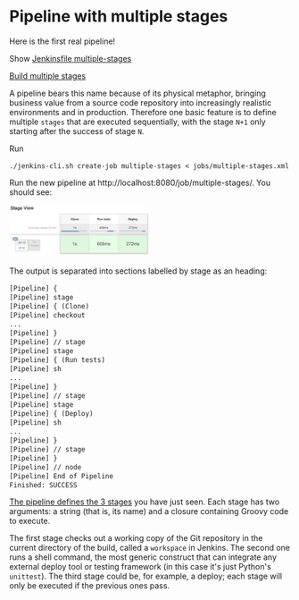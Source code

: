 # Pipeline with multiple stages

Here is the first real pipeline!

Show [Jenkinsfile multiple-stages](https://github.com/jenkins-cd-workshop/multiple-stages/blob/master/Jenkinsfile)

[Build multiple stages](http://localhost:8080/job/multiple-stages/)

A pipeline bears this name because of its physical metaphor, bringing business value from a source code repository into increasingly realistic environments and in production. Therefore one basic feature is to define multiple `stages` that are executed sequentially, with the stage `N+1` only starting after the success of stage `N`.

Run
```
./jenkins-cli.sh create-job multiple-stages < jobs/multiple-stages.xml
```

Run the new pipeline at http://localhost:8080/job/multiple-stages/. You should see:

<img src="multiple_stages.png" style="width: 50%" />

The output is separated into sections labelled by stage as an heading:

```
[Pipeline] {
[Pipeline] stage
[Pipeline] { (Clone)
[Pipeline] checkout
...
[Pipeline] }
[Pipeline] // stage
[Pipeline] stage
[Pipeline] { (Run tests)
[Pipeline] sh
...
[Pipeline] }
[Pipeline] // stage
[Pipeline] stage
[Pipeline] { (Deploy)
[Pipeline] sh
...
[Pipeline] }
[Pipeline] // stage
[Pipeline] }
[Pipeline] // node
[Pipeline] End of Pipeline
Finished: SUCCESS
```

[The pipeline defines the 3 stages](https://github.com/jenkins-cd-workshop/multiple-stages/blob/master/Jenkinsfile) you have just seen. Each stage has two arguments: a string (that is, its name) and a closure containing Groovy code to execute.

The first stage checks out a working copy of the Git repository in the current directory of the build, called a `workspace` in Jenkins. The second one runs a shell command, the most generic construct that can integrate any external deploy tool or testing framework (in this case it's just Python's `unittest`). The third stage could be, for example, a deploy; each stage will only be executed if the previous ones pass.
